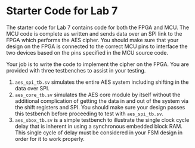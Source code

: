 # Starter Code for Lab 7
The starter code for Lab 7 contains code for both the FPGA and MCU.
The MCU code is complete as written and sends data over an SPI link to the FPGA which performs the AES cipher.
You should make sure that your design on the FPGA is connected to the correct MCU pins to interface the two devices based on the pins specified in the MCU source code.

Your job is to write the code to implement the cipher on the FPGA.
You are provided with three testbenches to assist in your testing.
1. `aes_spi_tb.sv` simulates the entire AES system including shifting in the data over SPI.
2. `aes_core_tb.sv` simulates the AES core module by itself without the additional complication of getting the data in and out of the system via the shift registers and SPI. You should make sure your design passes this testbench before proceeding to test with `aes_spi_tb.sv`.
3. `aes_sbox_tb.sv` is a simple testbench to illustrate the single clock cycle delay that is inherent in using a synchronous embedded block RAM. This single cycle of delay must be considered in your FSM design in order for it to work properly.